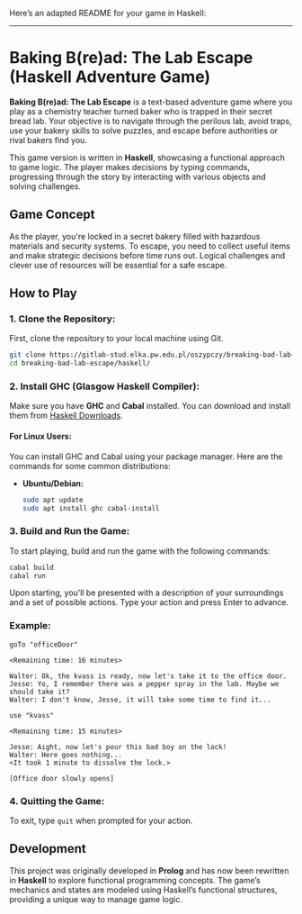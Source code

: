 Here’s an adapted README for your game in Haskell:

---

# Baking B(re)ad: The Lab Escape (Haskell Adventure Game)

**Baking B(re)ad: The Lab Escape** is a text-based adventure game where you play as a chemistry teacher turned baker who is trapped in their secret bread lab. Your objective is to navigate through the perilous lab, avoid traps, use your bakery skills to solve puzzles, and escape before authorities or rival bakers find you.

This game version is written in **Haskell**, showcasing a functional approach to game logic. The player makes decisions by typing commands, progressing through the story by interacting with various objects and solving challenges.

## Game Concept

As the player, you're locked in a secret bakery filled with hazardous materials and security systems. To escape, you need to collect useful items and make strategic decisions before time runs out. Logical challenges and clever use of resources will be essential for a safe escape.

## How to Play

### 1. Clone the Repository:
First, clone the repository to your local machine using Git.

```bash
git clone https://gitlab-stud.elka.pw.edu.pl/oszypczy/breaking-bad-lab-escape
cd breaking-bad-lab-escape/haskell/
```

### 2. Install GHC (Glasgow Haskell Compiler):
Make sure you have **GHC** and **Cabal** installed. You can download and install them from [Haskell Downloads](https://www.haskell.org/downloads/).

#### For Linux Users:
You can install GHC and Cabal using your package manager. Here are the commands for some common distributions:

- **Ubuntu/Debian:**
  ```bash
  sudo apt update
  sudo apt install ghc cabal-install
  ```

### 3. Build and Run the Game:
To start playing, build and run the game with the following commands:

```bash
cabal build
cabal run
```

Upon starting, you’ll be presented with a description of your surroundings and a set of possible actions. Type your action and press Enter to advance.

### Example:
```plaintext
goTo "officeDoor"

<Remaining time: 16 minutes>

Walter: Ok, the kvass is ready, now let's take it to the office door.
Jesse: Yo, I remember there was a pepper spray in the lab. Maybe we should take it?
Walter: I don't know, Jesse, it will take some time to find it...
```

```plaintext
use "kvass"

<Remaining time: 15 minutes>

Jesse: Aight, now let's pour this bad boy on the lock!
Walter: Here goes nothing...
<It took 1 minute to dissolve the lock.>

[Office door slowly opens]
```

### 4. Quitting the Game:
To exit, type `quit` when prompted for your action.

## Development
This project was originally developed in **Prolog** and has now been rewritten in **Haskell** to explore functional programming concepts. The game’s mechanics and states are modeled using Haskell’s functional structures, providing a unique way to manage game logic.

